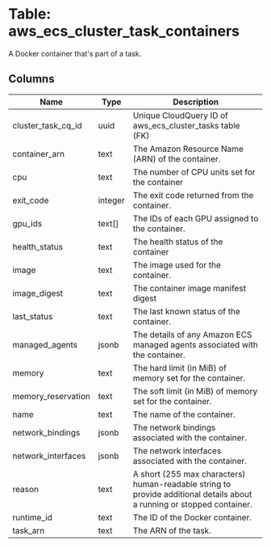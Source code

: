 
# Table: aws_ecs_cluster_task_containers
A Docker container that's part of a task.
## Columns
| Name        | Type           | Description  |
| ------------- | ------------- | -----  |
|cluster_task_cq_id|uuid|Unique CloudQuery ID of aws_ecs_cluster_tasks table (FK)|
|container_arn|text|The Amazon Resource Name (ARN) of the container.|
|cpu|text|The number of CPU units set for the container|
|exit_code|integer|The exit code returned from the container.|
|gpu_ids|text[]|The IDs of each GPU assigned to the container.|
|health_status|text|The health status of the container|
|image|text|The image used for the container.|
|image_digest|text|The container image manifest digest|
|last_status|text|The last known status of the container.|
|managed_agents|jsonb|The details of any Amazon ECS managed agents associated with the container.|
|memory|text|The hard limit (in MiB) of memory set for the container.|
|memory_reservation|text|The soft limit (in MiB) of memory set for the container.|
|name|text|The name of the container.|
|network_bindings|jsonb|The network bindings associated with the container.|
|network_interfaces|jsonb|The network interfaces associated with the container.|
|reason|text|A short (255 max characters) human-readable string to provide additional details about a running or stopped container.|
|runtime_id|text|The ID of the Docker container.|
|task_arn|text|The ARN of the task.|
